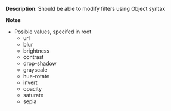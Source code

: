 __Description__: Should be able to modify filters using Object syntax

__Notes__

+ Posible values, specifed in root
  * url
  * blur
  * brightness
  * contrast
  * drop-shadow
  * grayscale
  * hue-rotate
  * invert
  * opacity
  * saturate
  * sepia
